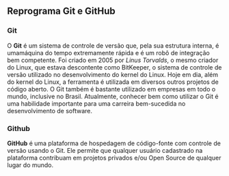 ## Reprograma Git e GitHub

### Git

O **Git** é um sistema de controle de versão que, pela sua estrutura interna, é
umamáquina do tempo extremamente rápida e é um robô de integração bem
competente.
Foi criado em 2005 por _Linus Torvalds_, o mesmo criador do Linux, que
estava descontente como BitKeeper, o sistema de controle de versão utilizado
no desenvolvimento do kernel do Linux.
Hoje em dia, além do kernel do Linux, a ferramenta é utilizada em diversos
outros projetos de código aberto. O Git também é bastante utilizado em
empresas em todo o mundo, inclusive no Brasil.
Atualmente, conhecer bem como utilizar o Git é uma habilidade importante
para uma carreira bem-sucedida no desenvolvimento de software.

### Github

**GitHub** é uma plataforma de hospedagem de código-fonte com controle de versão usando o Git. Ele permite que qualquer usuário cadastrado na plataforma contribuam em projetos privados e/ou Open Source de qualquer lugar do mundo.